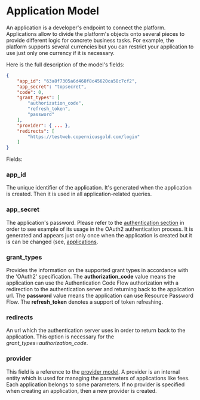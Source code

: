 # Application Model

An application is a developer's endpoint to connect the platform. Applications allow to divide the platform's
objects onto several pieces to provide different logic for concrete business tasks. For example, the platform
supports several currencies but you can restrict your application to use just only one currency if it is necessary.

Here is the full description of the model's fields:

```json
{
    "app_id": "63a8f7305a6d468f8c45620ca58c7cf2",
    "app_secret": "topsecret",
    "code": 0,
    "grant_types": [
        "authorization_code",
        "refresh_token",
        "password"
    ],
    "provider": { ... },
    "redirects": [
        "https://testweb.copernicusgold.com/login"
    ]
}
```

Fields:

### app_id

The unique identifier of the application. It's generated when the application is created. Then it is used
in all application-related queries.


### app_secret

The application's password. Please refer to the [authentication section](../authentication.md) in order to see
example of its usage in the OAuth2 authentication process.
It is generated and appears just only once when the application is created but it is can be changed
(see, [applications](../applications/applications.md).

### grant_types

Provides the information on the supported grant types in accordance with the 'OAuth2' specification.
The **authorization_code** value means the application can use the Authentication Code Flow authorization
with a redirection to the authentication server and returning back to the application url.
The **password** value means the application can use Resource Password Flow. The **refresh_token** denotes
a support of token refreshing.

### redirects

An url which the authentication server uses in order to return back to the application. This option is necessary
for the *grant_types=authorization_code*.

### provider

This field is a reference to the [provider model](./provider.md). A provider is an internal entity which is
used for managing the parameters of applications like fees. Each application belongs to some parameters.
If no provider is specified when creating an application, then a new provider is created. 

 